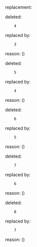 replacement:

deleted:

		4

replaced by:

		3

reason: ()

deleted:

		5

replaced by:

		4

reason: ()

deleted:

		6

replaced by:

		5

reason: ()

deleted:

		7

replaced by:

		6

reason: ()

deleted:

		8

replaced by:

		7

reason: ()

